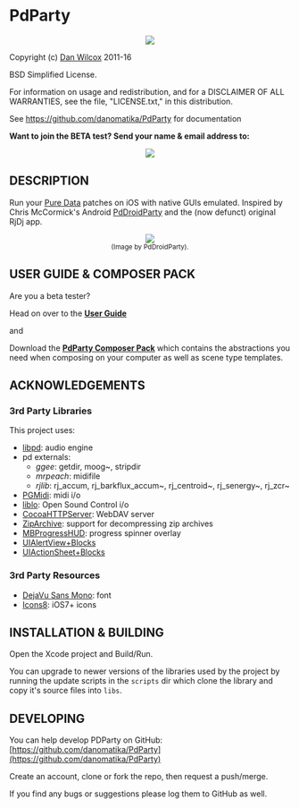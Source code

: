 PdParty
=======

<p align="center">
	<img src="https://raw.github.com/danomatika/PdParty/master/images/background/patchview_bg.png"/>
</p>

Copyright (c) [Dan Wilcox](danomatika.com) 2011-16

BSD Simplified License.

For information on usage and redistribution, and for a DISCLAIMER OF ALL
WARRANTIES, see the file, "LICENSE.txt," in this distribution.

See https://github.com/danomatika/PdParty for documentation

**Want to join the BETA test? Send your name & email address to:**

<p align="center">
	<img src="https://raw.github.com/danomatika/PdParty/master/doc/contact.png"/>
</p>

DESCRIPTION
-----------

Run your [Pure Data](https://en.wikipedia.org/wiki/Pure_Data) patches on iOS with native GUIs emulated. Inspired by Chris McCormick's Android [PdDroidParty](http://mccormick.cx/projects/PdDroidParty) and the (now defunct) original RjDj app.

<p align="center">
	<img src="http://droidparty.net/PdDroidParty.png"/><br/>
	<small>(Image by PdDroidParty).</small>
</p>

USER GUIDE & COMPOSER PACK
--------------------------

Are you a beta tester?

Head on over to the [**User Guide**](https://github.com/danomatika/PdParty/blob/master/doc/guide/PdParty_User_Guide.md)

and

Download the [**PdParty Composer Pack**](http://docs.danomatika.com/PdParty_composerpack.zip) which contains the abstractions you need when composing on your computer as well as scene type templates.

ACKNOWLEDGEMENTS
----------------

### 3rd Party Libraries

This project uses:

* [libpd](https://github.com/libpd/libpd): audio engine
* pd externals:
  * _ggee_: getdir, moog~, stripdir
  * _mrpeach_: midifile
  * _rjlib_: rj_accum, rj_barkflux_accum~, rj_centroid~, rj_senergy~, rj_zcr~
* [PGMidi](https://github.com/petegoodliffe/PGMidi): midi i/o
* [liblo](http://liblo.sourceforge.net): Open Sound Control i/o
* [CocoaHTTPServer](https://github.com/robbiehanson/CocoaHTTPServer): WebDAV server
* [ZipArchive](https://code.google.com/p/ziparchive): support for decompressing zip archives
* [MBProgressHUD](https://github.com/jdg/MBProgressHUD): progress spinner overlay
* [UIAlertView+Blocks](https://github.com/ryanmaxwell/UIAlertView-Blocks)
* [UIActionSheet+Blocks](https://github.com/ryanmaxwell/UIActionSheet-Blocks)

### 3rd Party Resources

* [DejaVu Sans Mono](http://dejavu-fonts.org/wiki/Main_Page): font
* [Icons8](http://icons8.com): iOS7+ icons

INSTALLATION & BUILDING
-----------------------

Open the Xcode project and Build/Run.

You can upgrade to newer versions of the libraries used by the project by running the update scripts in the `scripts` dir which clone the library and copy it's source files into `libs`.

DEVELOPING
----------

You can help develop PDParty on GitHub: [https://github.com/danomatika/PdParty](https://github.com/danomatika/PdParty)

Create an account, clone or fork the repo, then request a push/merge.

If you find any bugs or suggestions please log them to GitHub as well.
